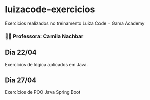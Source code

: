 # luizacode-exercicios
Exercicios realizados no treinamento Luiza Code + Gama Academy

### 👩‍💻 Professora: Camila Nachbar 

## Dia 22/04 <br>
Exercícios de lógica aplicados em Java.

## Dia 27/04 <br>
Exercícios de POO Java Spring Boot
